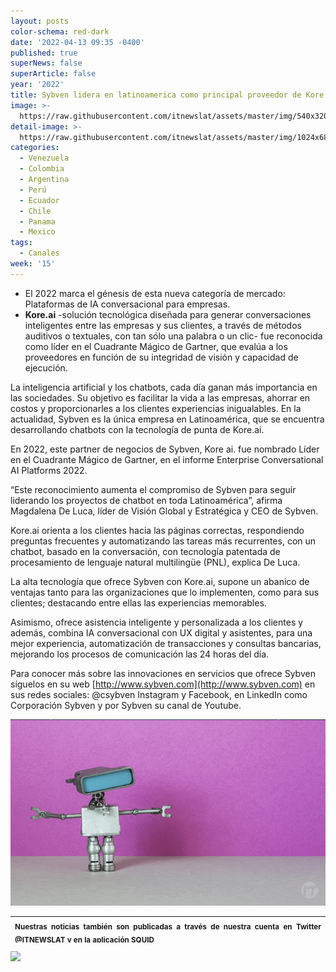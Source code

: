 ```yaml
---
layout: posts
color-schema: red-dark
date: '2022-04-13 09:35 -0400'
published: true
superNews: false
superArticle: false
year: '2022'
title: Sybven lidera en latinoamerica como principal proveedor de Kore.AI
image: >-
  https://raw.githubusercontent.com/itnewslat/assets/master/img/540x320/KORE-AI-Sybven-p.jpg
detail-image: >-
  https://raw.githubusercontent.com/itnewslat/assets/master/img/1024x680/KORE-AI-Sybven-g.jpg
categories:
  - Venezuela
  - Colombia
  - Argentina
  - Perú
  - Ecuador
  - Chile
  - Panama
  - Mexico
tags:
  - Canales
week: '15'
---
```

- El 2022 marca el génesis de esta nueva categoría de mercado: Plataformas de IA conversacional para empresas.                                   
- **Kore.ai** -solución tecnológica diseñada para generar conversaciones inteligentes entre las empresas y sus clientes, a través de métodos auditivos o textuales, con tan sólo una palabra o un clic- fue reconocida como líder en el Cuadrante Mágico de Gartner, que evalúa a los proveedores en función de su integridad de visión y capacidad de ejecución.

La inteligencia artificial y los chatbots, cada día ganan más importancia en las sociedades. Su objetivo es facilitar la vida a las empresas, ahorrar en costos y proporcionarles a los clientes experiencias inigualables. En la actualidad, Sybven es la única empresa en Latinoamérica, que se encuentra desarrollando chatbots con la tecnología de punta de Kore.ai.

En 2022, este partner de negocios de Sybven, Kore ai. fue nombrado Líder en el Cuadrante Mágico de Gartner, en el informe Enterprise Conversational AI Platforms 2022.

“Este reconocimiento aumenta el compromiso de Sybven para seguir liderando los proyectos de chatbot en toda Latinoamérica”, afirma Magdalena De Luca, líder de Visión Global y Estratégica y CEO de Sybven.

Kore.ai orienta a los clientes hacia las páginas correctas, respondiendo preguntas frecuentes y automatizando las tareas más recurrentes, con un chatbot, basado en la conversación, con tecnología patentada de procesamiento de lenguaje natural multilingüe (PNL), explica De Luca.

La alta tecnología que ofrece Sybven con Kore.ai, supone un abanico de ventajas tanto para las organizaciones que lo implementen, como para sus clientes; destacando entre ellas las experiencias memorables.

Asimismo, ofrece asistencia inteligente y personalizada a los clientes y además, combina IA conversacional con UX digital y asistentes, para una mejor experiencia, automatización de transacciones y consultas bancarias, mejorando los procesos de comunicación las 24 horas del día.

Para conocer más sobre las innovaciones en servicios que ofrece Sybven síguelos en su web [http://www.sybven.com](http://www.sybven.com)  en sus redes sociales: @csybven  Instagram y Facebook, en LinkedIn como Corporación Sybven y por Sybven su canal de Youtube.

![](https://raw.githubusercontent.com/itnewslat/assets/master/img/540x320/KORE-AI-Sybven-p.jpg)

<table style="height: 42px;" width="569">
<tbody>
<tr>
<td style="text-align: justify;"><sub><strong>Nuestras noticias también son publicadas a través de nuestra cuenta en Twitter <a href="https://twitter.com/itnewslat?lang=es">@ITNEWSLAT</a> y en la aplicación <a href="https://squidapp.co/en/">SQUID</a></strong></sub></td>
</tr>
</tbody>
</table>

<img src="https://tracker.metricool.com/c3po.jpg?hash=56f88a41e39ab42c063cc51676587a04"/>